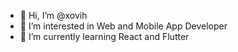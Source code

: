- 👋 Hi, I’m @xovih
- 👀 I’m interested in Web and Mobile App Developer
- 🌱 I’m currently learning React and Flutter
